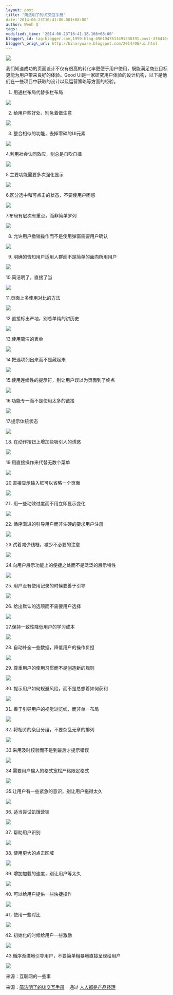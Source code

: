 ```yaml
--- 
layout: post 
title: "简洁明了的UI交互手册" 
date:'2014-06-23T16:41:00.001+08:00' 
author: Wenh Q
tags:
modified\_time: '2014-06-23T16:41:18.166+08:00' 
blogger\_id: tag:blogger.com,1999:blog-4961947611491238191.post-3764164967154843404
blogger\_orig\_url: http://binaryware.blogspot.com/2014/06/ui.html
---
```


![](https://images-blogger-opensocial.googleusercontent.com/gadgets/proxy?url=http%3A%2F%2Fimage.woshipm.com%2Fwp-files%2F2014%2F06%2Fc8fa5f0914c2de7abacda806d6ba4626.png&container=blogger&gadget=a&rewriteMime=image%2F*)



我们知道成功的页面设计不仅有很高的转化率更便于用户使用，既能满足商业目标更能为用户带来良好的体验。Good
UI是一家研究用户体验的设计机构，以下是他们在一些项目中获取的设计以及运营策略等方面的经验。



1. 用通栏布局代替多栏布局



![](https://images-blogger-opensocial.googleusercontent.com/gadgets/proxy?url=http%3A%2F%2Fimage.woshipm.com%2Fwp-files%2F2014%2F06%2F2b452be74b54a39aa80c21f228bc98dc.jpg&container=blogger&gadget=a&rewriteMime=image%2F*)



2. 给用户些好处，别急着做生意



![](https://images-blogger-opensocial.googleusercontent.com/gadgets/proxy?url=http%3A%2F%2Fimage.woshipm.com%2Fwp-files%2F2014%2F06%2F3b76b52e777c4371a96bb02af2e73ae2.jpg&container=blogger&gadget=a&rewriteMime=image%2F*)



3. 整合相似的功能，去掉零碎的UI元素



![](https://images-blogger-opensocial.googleusercontent.com/gadgets/proxy?url=http%3A%2F%2Fimage.woshipm.com%2Fwp-files%2F2014%2F06%2F040eff1f47c920e7857113834e54db34.jpg&container=blogger&gadget=a&rewriteMime=image%2F*)



4.利用社会认同效应，别总是自吹自擂



![](https://images-blogger-opensocial.googleusercontent.com/gadgets/proxy?url=http%3A%2F%2Fimage.woshipm.com%2Fwp-files%2F2014%2F06%2F53c1a3e5055f0a0a138b4ede183f7545.jpg&container=blogger&gadget=a&rewriteMime=image%2F*)



5.主要功能需要多次强化显示



![](https://images-blogger-opensocial.googleusercontent.com/gadgets/proxy?url=http%3A%2F%2Fimage.woshipm.com%2Fwp-files%2F2014%2F06%2Fea94b01881eef7f372f61024f0468ac9.jpg&container=blogger&gadget=a&rewriteMime=image%2F*)



6.区分选中和可点击的状态，不要使用户困惑



![](https://images-blogger-opensocial.googleusercontent.com/gadgets/proxy?url=http%3A%2F%2Fimage.woshipm.com%2Fwp-files%2F2014%2F06%2F6b7980f9bb1e12b7f9492455a11485ab.jpg&container=blogger&gadget=a&rewriteMime=image%2F*)



7.布局有层次有重点，而非简单罗列



![](https://images-blogger-opensocial.googleusercontent.com/gadgets/proxy?url=http%3A%2F%2Fimage.woshipm.com%2Fwp-files%2F2014%2F06%2F25ee233ca250897dd4a2f24ced538adc.jpg&container=blogger&gadget=a&rewriteMime=image%2F*)



8. 允许用户撤销操作而不是使用弹窗需要用户确认



![](https://images-blogger-opensocial.googleusercontent.com/gadgets/proxy?url=http%3A%2F%2Fimage.woshipm.com%2Fwp-files%2F2014%2F06%2Fbb01cb7b0608e6adf9b8a98e588938ae.jpg&container=blogger&gadget=a&rewriteMime=image%2F*)



9. 明确的告知用户适用人群而不是简单的面向所用用户



![](https://images-blogger-opensocial.googleusercontent.com/gadgets/proxy?url=http%3A%2F%2Fimage.woshipm.com%2Fwp-files%2F2014%2F06%2F99a450654d6ccb9044b9f415341c5bf3.jpg&container=blogger&gadget=a&rewriteMime=image%2F*)



10.简洁明了，直接了当



![](https://images-blogger-opensocial.googleusercontent.com/gadgets/proxy?url=http%3A%2F%2Fimage.woshipm.com%2Fwp-files%2F2014%2F06%2F3ecc5c575c592bce80bc3454c983184c.jpg&container=blogger&gadget=a&rewriteMime=image%2F*)



11.页面上多使用对比的方法



![](https://images-blogger-opensocial.googleusercontent.com/gadgets/proxy?url=http%3A%2F%2Fimage.woshipm.com%2Fwp-files%2F2014%2F06%2Fc7cd42129b4cbbc6dd982fb9a6e06f46.jpg&container=blogger&gadget=a&rewriteMime=image%2F*)



12.直接标出产地，别总单纯的讲历史



![](https://images-blogger-opensocial.googleusercontent.com/gadgets/proxy?url=http%3A%2F%2Fimage.woshipm.com%2Fwp-files%2F2014%2F06%2Fc000e13360dee89a7d129471b78d6974.jpg&container=blogger&gadget=a&rewriteMime=image%2F*)



13.使用简洁的表单



![](https://images-blogger-opensocial.googleusercontent.com/gadgets/proxy?url=http%3A%2F%2Fimage.woshipm.com%2Fwp-files%2F2014%2F06%2F80b843f29d02ea2ee93d99fa6068ba92.jpg&container=blogger&gadget=a&rewriteMime=image%2F*)



14.把选项列出来而不是藏起来



![](https://images-blogger-opensocial.googleusercontent.com/gadgets/proxy?url=http%3A%2F%2Fimage.woshipm.com%2Fwp-files%2F2014%2F06%2Fac1c619505cb545ef976c46454547445.jpg&container=blogger&gadget=a&rewriteMime=image%2F*)



15.使用连续性的提示符，别让用户误以为页面到了终点



![](https://images-blogger-opensocial.googleusercontent.com/gadgets/proxy?url=http%3A%2F%2Fimage.woshipm.com%2Fwp-files%2F2014%2F06%2Fe762754781acb1d2d5a458ecaa01a548.jpg&container=blogger&gadget=a&rewriteMime=image%2F*)



16.功能专一而不是使用太多的链接



![](https://images-blogger-opensocial.googleusercontent.com/gadgets/proxy?url=http%3A%2F%2Fimage.woshipm.com%2Fwp-files%2F2014%2F06%2F4f472c54861c5b449a8af59133931270.jpg&container=blogger&gadget=a&rewriteMime=image%2F*)



17.提示体统状态



![](https://images-blogger-opensocial.googleusercontent.com/gadgets/proxy?url=http%3A%2F%2Fimage.woshipm.com%2Fwp-files%2F2014%2F06%2F7f8ed54044bc7e9112dae557c8b97e4d.jpg&container=blogger&gadget=a&rewriteMime=image%2F*)



18. 在动作按钮上增加些吸引人的诱惑



![](https://images-blogger-opensocial.googleusercontent.com/gadgets/proxy?url=http%3A%2F%2Fimage.woshipm.com%2Fwp-files%2F2014%2F06%2Faa6cefde6f6a9994b7452a1f77542dc8.jpg&container=blogger&gadget=a&rewriteMime=image%2F*)



19.用直接操作来代替无数个菜单



![](https://images-blogger-opensocial.googleusercontent.com/gadgets/proxy?url=http%3A%2F%2Fimage.woshipm.com%2Fwp-files%2F2014%2F06%2F08a85ffb24a136b5d4dcdbf93d7f4178.jpg&container=blogger&gadget=a&rewriteMime=image%2F*)



20.直接显示输入框可以省略一个页面



![](https://images-blogger-opensocial.googleusercontent.com/gadgets/proxy?url=http%3A%2F%2Fimage.woshipm.com%2Fwp-files%2F2014%2F06%2Fb9733af47ccf5aba1cbb65dc2417601d.jpg&container=blogger&gadget=a&rewriteMime=image%2F*)



21. 用一些动效过度而不用立即显示变化



![](https://images-blogger-opensocial.googleusercontent.com/gadgets/proxy?url=http%3A%2F%2Fimage.woshipm.com%2Fwp-files%2F2014%2F06%2F654ace48de3b0e16497bdf75554a0583.jpg&container=blogger&gadget=a&rewriteMime=image%2F*)



22. 循序渐进的引导用户而非生硬的要求用户注册



![](https://images-blogger-opensocial.googleusercontent.com/gadgets/proxy?url=http%3A%2F%2Fimage.woshipm.com%2Fwp-files%2F2014%2F06%2Fbb114b3dfe4cfe0abb0b0b0da75c100e.jpg&container=blogger&gadget=a&rewriteMime=image%2F*)



23.试着减少线框，减少不必要的注意



![](https://images-blogger-opensocial.googleusercontent.com/gadgets/proxy?url=http%3A%2F%2Fimage.woshipm.com%2Fwp-files%2F2014%2F06%2Fd802a120814de500a55d6ba08f5af60a.jpg&container=blogger&gadget=a&rewriteMime=image%2F*)



24.向用户展示功能上的便捷之处而不是泛泛的展示特性



![](https://images-blogger-opensocial.googleusercontent.com/gadgets/proxy?url=http%3A%2F%2Fimage.woshipm.com%2Fwp-files%2F2014%2F06%2Fc245563240d2b6d596773f3c68300ecc.jpg&container=blogger&gadget=a&rewriteMime=image%2F*)



25. 用户没有使用记录的时候要善于引导



![](https://images-blogger-opensocial.googleusercontent.com/gadgets/proxy?url=http%3A%2F%2Fimage.woshipm.com%2Fwp-files%2F2014%2F06%2F5b09b62ae87461886de7675efb2703c8.jpg&container=blogger&gadget=a&rewriteMime=image%2F*)



26. 给出默认的选项而不需要用户选择



![](https://images-blogger-opensocial.googleusercontent.com/gadgets/proxy?url=http%3A%2F%2Fimage.woshipm.com%2Fwp-files%2F2014%2F06%2F79477d0f23498450644f3dd4a05303fc.jpg&container=blogger&gadget=a&rewriteMime=image%2F*)



27.保持一致性降低用户的学习成本



![](https://images-blogger-opensocial.googleusercontent.com/gadgets/proxy?url=http%3A%2F%2Fimage.woshipm.com%2Fwp-files%2F2014%2F06%2Fef61ad329746b46ed364570235263ada.jpg&container=blogger&gadget=a&rewriteMime=image%2F*)



28. 自动补全一些数据，降低用户的操作负担



![](https://images-blogger-opensocial.googleusercontent.com/gadgets/proxy?url=http%3A%2F%2Fimage.woshipm.com%2Fwp-files%2F2014%2F06%2F9c41a17cda80105e41421e5fd7c5ef8b.jpg&container=blogger&gadget=a&rewriteMime=image%2F*)



29. 尊重用户的使用习惯而不是创造新的规则



![](https://images-blogger-opensocial.googleusercontent.com/gadgets/proxy?url=http%3A%2F%2Fimage.woshipm.com%2Fwp-files%2F2014%2F06%2F473b2109c55844a3d66d160aa526b573.jpg&container=blogger&gadget=a&rewriteMime=image%2F*)



30. 提示用户如何规避风险，而不是总想着如何获利



![](https://images-blogger-opensocial.googleusercontent.com/gadgets/proxy?url=http%3A%2F%2Fimage.woshipm.com%2Fwp-files%2F2014%2F06%2F26640bc324590131981682bb99e6f75d.jpg&container=blogger&gadget=a&rewriteMime=image%2F*)



31. 善于引导用户的视觉浏览线，而非单一布局



![](https://images-blogger-opensocial.googleusercontent.com/gadgets/proxy?url=http%3A%2F%2Fimage.woshipm.com%2Fwp-files%2F2014%2F06%2F15f949d607b4f55bc0ec5d0d2010bfc3.jpg&container=blogger&gadget=a&rewriteMime=image%2F*)



32. 将相关的条目分组，不要杂乱无章的排列



![](https://images-blogger-opensocial.googleusercontent.com/gadgets/proxy?url=http%3A%2F%2Fimage.woshipm.com%2Fwp-files%2F2014%2F06%2Fe1c54a8d89258a3ae904ce24e4d6bbb5.jpg&container=blogger&gadget=a&rewriteMime=image%2F*)



33.采用及时校验而不是到最后才提示错误



![](https://images-blogger-opensocial.googleusercontent.com/gadgets/proxy?url=http%3A%2F%2Fimage.woshipm.com%2Fwp-files%2F2014%2F06%2F2e9876e69c84215b60e5e82e8fa1c03f.jpg&container=blogger&gadget=a&rewriteMime=image%2F*)



34.需要用户输入的格式宽松严格限定格式



![](https://images-blogger-opensocial.googleusercontent.com/gadgets/proxy?url=http%3A%2F%2Fimage.woshipm.com%2Fwp-files%2F2014%2F06%2F9d7449192613cb934eea49cd64820f56.jpg&container=blogger&gadget=a&rewriteMime=image%2F*)



35.让用户有一些紧急的意识，别让用户拖得太久



![](https://images-blogger-opensocial.googleusercontent.com/gadgets/proxy?url=http%3A%2F%2Fimage.woshipm.com%2Fwp-files%2F2014%2F06%2F3d386b6b8046323f6def806d7fdc08af.jpg&container=blogger&gadget=a&rewriteMime=image%2F*)



36. 适当尝试饥饿营销



![](https://images-blogger-opensocial.googleusercontent.com/gadgets/proxy?url=http%3A%2F%2Fimage.woshipm.com%2Fwp-files%2F2014%2F06%2Fece38608a754c9a738cd534f9bf11c9e.jpg&container=blogger&gadget=a&rewriteMime=image%2F*)



37. 帮助用户识别



![](https://images-blogger-opensocial.googleusercontent.com/gadgets/proxy?url=http%3A%2F%2Fimage.woshipm.com%2Fwp-files%2F2014%2F06%2Fe8f8f0002c295e6310935a56baa8bf65.jpg&container=blogger&gadget=a&rewriteMime=image%2F*)



38. 使用更大的点击区域



![](https://images-blogger-opensocial.googleusercontent.com/gadgets/proxy?url=http%3A%2F%2Fimage.woshipm.com%2Fwp-files%2F2014%2F06%2F8aad58d376c89e643f502dbd0fb24ff7.jpg&container=blogger&gadget=a&rewriteMime=image%2F*)



39. 增加加载的速度，别让用户等太久



![](https://images-blogger-opensocial.googleusercontent.com/gadgets/proxy?url=http%3A%2F%2Fimage.woshipm.com%2Fwp-files%2F2014%2F06%2F0575e0891182a821cb4fd8d1455b3ec3.jpg&container=blogger&gadget=a&rewriteMime=image%2F*)



40. 可以给用户提供一些快捷操作



![](https://images-blogger-opensocial.googleusercontent.com/gadgets/proxy?url=http%3A%2F%2Fimage.woshipm.com%2Fwp-files%2F2014%2F06%2F74535a36adb860b4d0c3d18a3d7522ca.jpg&container=blogger&gadget=a&rewriteMime=image%2F*)



41. 使用一些对比



![](https://images-blogger-opensocial.googleusercontent.com/gadgets/proxy?url=http%3A%2F%2Fimage.woshipm.com%2Fwp-files%2F2014%2F06%2Ff9915840bfab710f49805d3742991370.jpg&container=blogger&gadget=a&rewriteMime=image%2F*)



42. 初始化的时候给用户一些激励



![](https://images-blogger-opensocial.googleusercontent.com/gadgets/proxy?url=http%3A%2F%2Fimage.woshipm.com%2Fwp-files%2F2014%2F06%2Ff4018ba9245b70b07be31ec2b6122678.jpg&container=blogger&gadget=a&rewriteMime=image%2F*)



43.循序渐进地引导用户，不要简单粗暴地直接呈现给用户



![](https://images-blogger-opensocial.googleusercontent.com/gadgets/proxy?url=http%3A%2F%2Fimage.woshipm.com%2Fwp-files%2F2014%2F06%2Fbe0afe922e0bc88e94ac31c1c50132f8.jpg&container=blogger&gadget=a&rewriteMime=image%2F*)







来源：互联网的一些事
<div>




</div>

<div>

来源：[简洁明了的UI交互手册](http://www.woshipm.com/ucd/90663.html) 
  通过 [人人都是产品经理](http://www.woshipm.com/)

</div>
